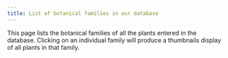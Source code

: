 ```yaml
---
title: List of botanical families in our database
---
```

This page lists the botanical families of all the plants entered in the database. Clicking on an individual family will produce a thumbnails display of all plants in that family.
